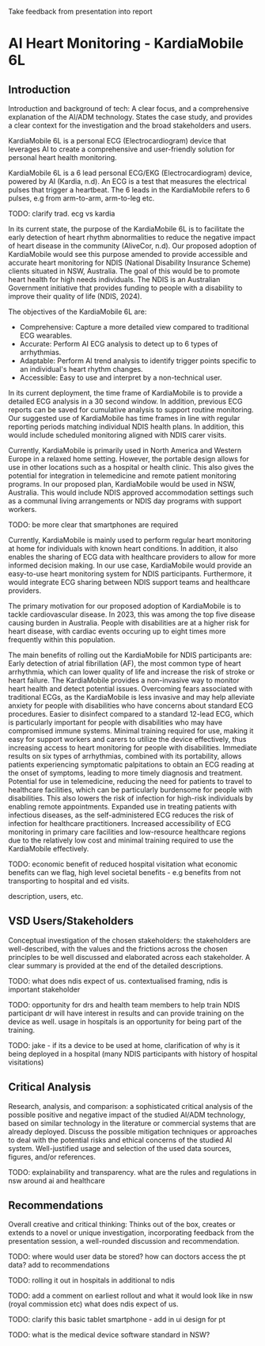 <!-- SPDX-License-Identifier: zlib-acknowledgement -->

Take feedback from presentation into report
# AI Heart Monitoring - KardiaMobile 6L

## Introduction
Introduction and background of tech: A clear focus, and a comprehensive explanation of the
AI/ADM technology. States the case study, and provides a clear context for the investigation
and the broad stakeholders and users.

KardiaMobile 6L is a personal ECG (Electrocardiogram) device that 
leverages AI to create a comprehensive and user-friendly solution for 
personal heart health monitoring. 

KardiaMobile 6L is a 6 lead personal ECG/EKG (Electrocardiogram) device,
powered by AI (Kardia, n.d).
An ECG is a test that measures the electrical pulses that trigger a heartbeat.
The 6 leads in the KardiaMobile refers to 6 pulses, e.g from arm-to-arm, arm-to-leg etc.

TODO:
clarify trad. ecg vs kardia

In its current state, the purpose of the KardiaMobile 6L is to 
facilitate the early detection of heart rhythm abnormalities to reduce the negative
impact of heart disease in the community (AliveCor, n.d).
Our proposed adoption of KardiaMobile would see this purpose amended to 
provide accessible and accurate heart monitoring for NDIS (National Disability
Insurance Scheme) clients situated in NSW, Australia. The goal of this would be 
to promote heart health for high needs individuals.
The NDIS is an Australian Government initiative that provides funding to people with
a disability to improve their quality of life (NDIS, 2024).

The objectives of the KardiaMobile 6L are:
  - Comprehensive: Capture a more detailed view compared to traditional ECG wearables.
  - Accurate: Perform AI ECG analysis to detect up to 6 types of arrhythmias.
  - Adaptable: Perform AI trend analysis to identify trigger points specific to an individual's heart rhythm changes.
  - Accessible: Easy to use and interpret by a non-technical user.

In its current deployment, the time frame of KardiaMobile is 
to provide a detailed ECG analysis in a 30 second window. In addition,
previous ECG reports can be saved for cumulative analysis to support routine monitoring.
Our suggested use of KardiaMobile has time frames in line with 
regular reporting periods matching individual NDIS health plans.
In addition, this would include scheduled monitoring aligned with NDIS carer visits.

Currently, KardiaMobile is primarily used in North America and Western Europe 
in a relaxed home setting. However, the portable design allows for use in other locations
such as a hospital or health clinic. This also gives the potential for 
integration in telemedicine and remote patient monitoring programs.
In our proposed plan, KardiaMobile would be used in NSW, Australia.
This would include NDIS approved accommodation settings such as a
communal living arrangements or NDIS day programs with support workers.


TODO:
be more clear that smartphones are required

Currently, KardiaMobile is mainly used to perform regular heart monitoring at home
for individuals with known heart conditions. In addition, it also enables
the sharing of ECG data with healthcare providers to allow for more informed
decision making. In our use case, KardiaMobile would provide an easy-to-use heart
monitoring system for NDIS participants. Furthermore, it would 
integrate ECG sharing between NDIS support teams and healthcare providers.

The primary motivation for our proposed adoption of KardiaMobile is 
to tackle cardiovascular disease.  In 2023, this was among the 
top five disease causing burden in Australia. People with disabilities are at a higher
risk for heart disease, with cardiac events occuring up to eight times
more frequently within this population. 

The main benefits of rolling out the KardiaMobile for NDIS participants are:
Early detection of atrial fibrillation (AF), the most common type of heart arrhythmia, which can lower quality of life and increase the risk of stroke or heart failure. The KardiaMobile provides a non-invasive way to monitor heart health and detect potential issues.
Overcoming fears associated with traditional ECGs, as the KardiaMobile is less invasive and may help alleviate anxiety for people with disabilities who have concerns about standard ECG procedures.
Easier to disinfect compared to a standard 12-lead ECG, which is particularly important for people with disabilities who may have compromised immune systems.
Minimal training required for use, making it easy for support workers and carers to utilize the device effectively, thus increasing access to heart monitoring for people with disabilities.
Immediate results on six types of arrhythmias, combined with its portability, allows patients experiencing symptomatic palpitations to obtain an ECG reading at the onset of symptoms, leading to more timely diagnosis and treatment.
Potential for use in telemedicine, reducing the need for patients to travel to healthcare facilities, which can be particularly burdensome for people with disabilities. This also lowers the risk of infection for high-risk individuals by enabling remote appointments.
Expanded use in treating patients with infectious diseases, as the self-administered ECG reduces the risk of infection for healthcare practitioners.
Increased accessibility of ECG monitoring in primary care facilities and low-resource healthcare regions due to the relatively low cost and minimal training required to use the KardiaMobile effectively.


TODO: economic benefit of reduced hospital visitation
what economic benefits can we flag, high level societal benefits - 
e.g benefits from not transporting to hospital and ed visits.




description, users, etc.


## VSD Users/Stakeholders
Conceptual investigation of the chosen stakeholders: the stakeholders are well-described, with
the values and the frictions across the chosen principles to be well discussed and elaborated
across each stakeholder. A clear summary is provided at the end of the detailed descriptions.

TODO: what does ndis expect of us. contextualised framing, ndis is important stakeholder

TODO: 
opportunity for drs and health team members to help train NDIS participant 
dr will have interest in results and can provide training on the device as well. 
usage in hospitals is an opportunity for being part of the training.

TODO:
jake - if its a device to be used at home, clarification of why is it 
being deployed in a hospital (many NDIS participants with history of hospital visitations)



## Critical Analysis
Research, analysis, and comparison: a sophisticated critical analysis of the possible positive
and negative impact of the studied AI/ADM technology, based on similar technology in the
literature or commercial systems that are already deployed. Discuss the possible mitigation
techniques or approaches to deal with the potential risks and ethical concerns of the studied AI
system. Well-justified usage and selection of the used data sources, figures, and/or references.


TODO:
explainability and transparency. what are the rules and regulations in nsw around ai and healthcare

## Recommendations
Overall creative and critical thinking: Thinks out of the box, creates or extends to a novel
or unique investigation, incorporating feedback from the presentation session, a well-rounded
discussion and recommendation.

TODO:
where would user data be stored? how can doctors access the pt data? add to recommendations

TODO:
rolling it out in hospitals in additional to ndis

TODO:
add a comment on earliest rollout and what it would look like in nsw (royal commission etc) 
what does ndis expect of us. 

TODO:
clarify this basic tablet smartphone - add in ui design for pt

TODO:
what is the medical device software standard in NSW?








